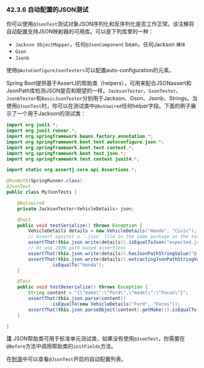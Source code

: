 ### 42.3.6 自动配置的JSON测试

你可以使用`@JsonTest`测试对象JSON序列化和反序列化是否工作正常。该注解将自动配置支持JSON映射器的可用库。可以是下列库里的一种：

- `Jackson ObjectMapper`，任何`@JsonComponent` bean，任何Jackson `模块`
- `Gson`
- `Jsonb`

使用`@AutoConfigureJsonTesters`可以配置auto-configuration的元素。

Spring Boot提供基于AssertJ的帮助类（helpers），可用来配合JSONassert和JsonPath库检测JSON是否和期望的一样。`JacksonTester`、`GsonTester`、`JsonbTester`和`BasicJsonTester`分别用于Jackson、Gson、Jsonb、Strings。当使用`@JsonTest`时，你可以在测试类中`@Autowired`任何helper字段。下面的例子展示了一个用于Jackson的测试类：
```java
import org.junit.*;
import org.junit.runner.*;
import org.springframework.beans.factory.annotation.*;
import org.springframework.boot.test.autoconfigure.json.*;
import org.springframework.boot.test.context.*;
import org.springframework.boot.test.json.*;
import org.springframework.test.context.junit4.*;

import static org.assertj.core.api.Assertions.*;

@RunWith(SpringRunner.class)
@JsonTest
public class MyJsonTests {

	@Autowired
	private JacksonTester<VehicleDetails> json;

	@Test
	public void testSerialize() throws Exception {
		VehicleDetails details = new VehicleDetails("Honda", "Civic");
		// Assert against a `.json` file in the same package as the test
		assertThat(this.json.write(details)).isEqualToJson("expected.json");
		// Or use JSON path based assertions
		assertThat(this.json.write(details)).hasJsonPathStringValue("@.make");
		assertThat(this.json.write(details)).extractingJsonPathStringValue("@.make")
				.isEqualTo("Honda");
	}

	@Test
	public void testDeserialize() throws Exception {
		String content = "{\"make\":\"Ford\",\"model\":\"Focus\"}";
		assertThat(this.json.parse(content))
				.isEqualTo(new VehicleDetails("Ford", "Focus"));
		assertThat(this.json.parseObject(content).getMake()).isEqualTo("Ford");
	}

}
```

**注** JSON帮助类可用于标准单元测试类，如果没有使用`@JsonTest`，你需要在`@Before`方法中调用帮助类的`initFields`方法。

在[附录](https://docs.spring.io/spring-boot/docs/2.0.0.RELEASE/reference/htmlsingle/#test-auto-configuration)中可以查看`@JsonTest`开启的自动配置列表。
